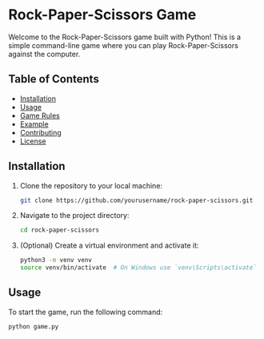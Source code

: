 # Rock-Paper-Scissors Game

Welcome to the Rock-Paper-Scissors game built with Python! This is a simple command-line game where you can play Rock-Paper-Scissors against the computer.

## Table of Contents

- [Installation](#installation)
- [Usage](#usage)
- [Game Rules](#game-rules)
- [Example](#example)
- [Contributing](#contributing)
- [License](#license)

## Installation

1. Clone the repository to your local machine:

    ```bash
    git clone https://github.com/yourusername/rock-paper-scissors.git
    ```

2. Navigate to the project directory:

    ```bash
    cd rock-paper-scissors
    ```

3. (Optional) Create a virtual environment and activate it:

    ```bash
    python3 -m venv venv
    source venv/bin/activate  # On Windows use `venv\Scripts\activate`
    ```

## Usage

To start the game, run the following command:

```bash
python game.py
